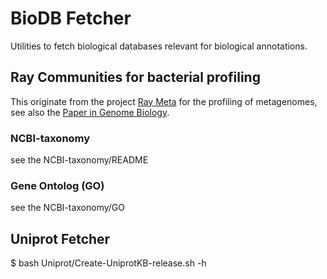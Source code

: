 # BioDB Fetcher

Utilities to fetch biological databases relevant for biological annotations.

## Ray Communities for bacterial profiling

This originate from the project [Ray Meta](https://github.com/sebhtml/ray) for the profiling of metagenomes, see also the [Paper in Genome Biology](http://dx.doi.org/doi:10.1186/gb-2012-13-12-r122).

### NCBI-taxonomy

see the NCBI-taxonomy/README

### Gene Ontolog (GO)

see the NCBI-taxonomy/GO


## Uniprot Fetcher

$ bash Uniprot/Create-UniprotKB-release.sh -h

